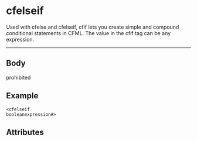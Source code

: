 # cfelseif


Used with cfelse and cfelseif,
			cfif lets you create simple and compound conditional statements
			in CFML. The value in the cfif tag can be any expression.

---
## Body
prohibited

## Example
```
<cfelseif
booleanexpression#>
```
## Attributes
